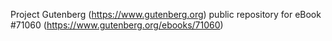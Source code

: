 Project Gutenberg (https://www.gutenberg.org) public repository for
eBook #71060 (https://www.gutenberg.org/ebooks/71060)
